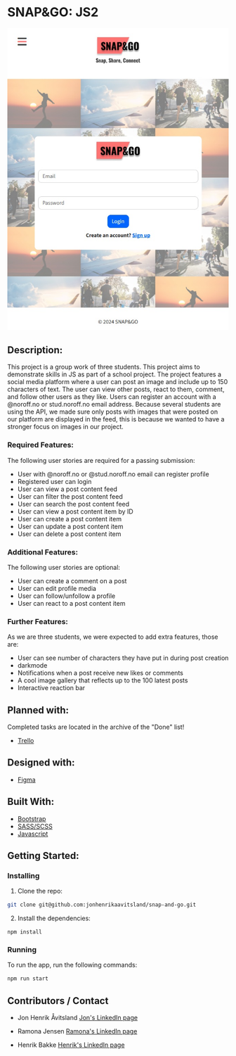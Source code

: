 # SNAP&GO: JS2

![image](./src/assets/images/screenshot.jpg)

## Description:

This project is a group work of three students. This project aims to demonstrate skills in JS as part of a school project. The project features a social media platform where a user can post an image and include up to 150 characters of text. The user can view other posts, react to them, comment, and follow other users as they like. Users can register an account with a @noroff.no or stud.noroff.no email address. Because several students are using the API, we made sure only posts with images that were posted on our platform are displayed in the feed, this is because we wanted to have a stronger focus on images in our project. 

### Required Features:
The following user stories are required for a passing submission:

- User with @noroff.no or @stud.noroff.no email can register profile
- Registered user can login
- User can view a post content feed
- User can filter the post content feed
- User can search the post content feed
- User can view a post content item by ID
- User can create a post content item
- User can update a post content item
- User can delete a post content item

### Additional Features:
The following user stories are optional:

- User can create a comment on a post
- User can edit profile media
- User can follow/unfollow a profile
- User can react to a post content item

### Further Features:
As we are three students, we were expected to add extra features, those are:

- User can see number of characters they have put in during post creation
- darkmode
- Notifications when a post receive new likes or comments
- A cool image gallery that reflects up to the 100 latest posts
- Interactive reaction bar

## Planned with:
Completed tasks are located in the archive of the "Done" list!
- [Trello](https://trello.com/b/0DpUwXYt/js2-ca)

## Designed with:
- [Figma](https://www.figma.com/)

## Built With:
- [Bootstrap](https://getbootstrap.com/docs/5.3/getting-started/introduction/)
- [SASS/SCSS](https://sass-lang.com/)
- [Javascript](https://developer.mozilla.org/en-US/docs/Web/JavaScript)

## Getting Started:

### Installing

1. Clone the repo:

```bash
git clone git@github.com:jonhenrikaavitsland/snap-and-go.git
```

2. Install the dependencies:

```
npm install
```

### Running

To run the app, run the following commands:

```bash
npm run start
```

## Contributors / Contact

- Jon Henrik Åvitsland 
[Jon's LinkedIn page](https://www.linkedin.com/in/jon-henrik-aavitsland-abaa872b7/)

- Ramona Jensen
[Ramona's LinkedIn page](https://www.linkedin.com/in/ramona-jensen-9994362b8/)

- Henrik Bakke
[Henrik's LinkedIn page](https://www.linkedin.com/in/henrik-bakke-76b716294/)